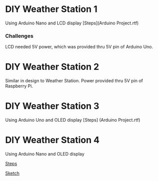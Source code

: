 # DIY Weather Station 1
Using Arduino Nano and LCD display
[Steps](Arduino Project.rtf)
### Challenges
LCD needed 5V power, which was provided thru 5V pin of Arduino Uno.
# DIY Weather Station 2
Similar in design to Weather Station. Power provided thru 5V pin of Raspberry Pi.
# DIY Weather Station 3
Using Arduino Uno and OLED display
[Steps] (Arduino Project.rtf)
# DIY Weather Station 4
Using Arduino Nano and OLED display

[Steps](DIY-weather-station-4.docx)

[Sketch](WeatherStation-Uno-sketch_jul19a.ino)
